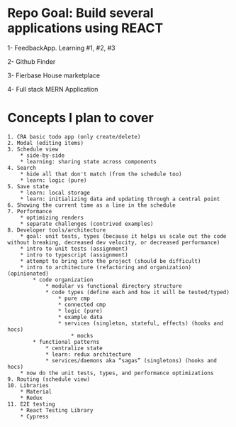 # Repo Goal: Build several applications using REACT

1- FeedbackApp. Learning #1, #2, #3

2- Github Finder

3- Fierbase House marketplace

4- Full stack MERN Application


# Concepts I plan to cover

    1. CRA basic todo app (only create/delete)
    2. Modal (editing items)
    3. Schedule view
        * side-by-side
        * learning: sharing state across components
    4. Search
        * hide all that don't match (from the schedule too)
        * learn: logic (pure)
    5. Save state
        * learn: local storage
        * learn: initializing data and updating through a central point
    6. Showing the current time as a line in the schedule
    7. Performance
        * optimizing renders
        * separate challenges (contrived examples)
    8. Developer tools/architecture
        * goal: unit tests, types (because it helps us scale out the code without breaking, decreased dev velocity, or decreased performance)
        * intro to unit tests (assignment)
        * intro to typescript (assignment)
        * attempt to bring into the project (should be difficult)
        * intro to architecture (refactoring and organization) (opinionated)
            * code organization
                * modular vs functional directory structure
                * code types (define each and how it will be tested/typed)
                    * pure cmp
                    * connected cmp
                    * logic (pure)
                    * example data
                    * services (singleton, stateful, effects) (hooks and hocs)
                        * mocks
            * functional patterns
                * centralize state
                * learn: redux architecture
                * services/daemons aka “sagas” (singletons) (hooks and hocs)
        * now do the unit tests, types, and performance optimizations
    9. Routing (schedule view)
    10. Libraries
        * Material
        * Redux
    11. E2E testing
        * React Testing Library
        * Cypress
